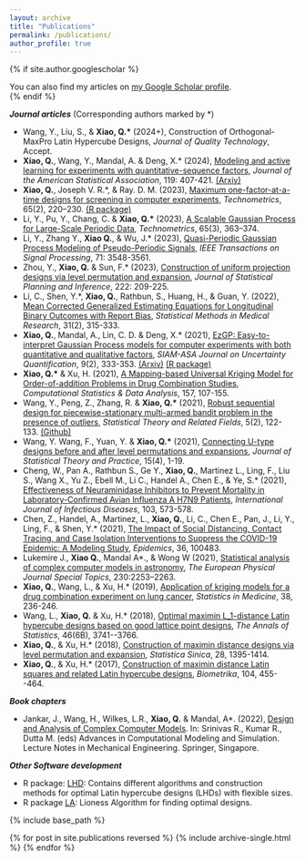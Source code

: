 ```yaml
---
layout: archive
title: "Publications"
permalink: /publications/
author_profile: true
---
```


{% if site.author.googlescholar %}
  <div class="wordwrap">You can also find my articles on <a href="{{site.author.googlescholar}}">my Google Scholar profile</a>.</div>
{% endif %}

***Journal articles***
(Corresponding authors marked by \*)

* Wang, Y., Liu, S., & __Xiao, Q.\*__ (2024+), Construction of Orthogonal-MaxPro Latin Hypercube Designs, _Journal of Quality Technology_, Accept.
* __Xiao, Q.__, Wang, Y., Mandal, A. & Deng, X.\* (2024), [Modeling and active learning for experiments with quantitative-sequence factors](https://www.tandfonline.com/doi/full/10.1080/01621459.2022.2123335), _Journal of the American Statistical Association_, 119: 407-421. [(Arxiv)](https://arxiv.org/abs/2209.02644)
* __Xiao, Q.__, Joseph V. R.\*, & Ray. D. M. (2023), [Maximum one-factor-at-a-time designs for screening in computer experiments](https://www.tandfonline.com/doi/full/10.1080/00401706.2022.2141897), _Technometrics_, 65(2), 220–230. [(R package)](https://cran.r-project.org/web/packages/MOFAT/index.html)
* Li, Y., Pu, Y., Chang, C. & __Xiao, Q.\*__ (2023), [A Scalable Gaussian Process for Large-Scale Periodic Data](https://www.tandfonline.com/doi/full/10.1080/00401706.2023.2166124), _Technometrics_, 65(3), 363–374.
* Li, Y., Zhang Y., __Xiao Q.__, & Wu, J.* (2023), [Quasi-Periodic Gaussian Process Modeling of Pseudo-Periodic Signals](https://ieeexplore.ieee.org/document/10256149), _IEEE Transactions on Signal Processing_, 71: 3548-3561.
* Zhou, Y., __Xiao, Q.__ & Sun, F.\* (2023), [Construction of uniform projection designs via level permutation and expansion](https://www.sciencedirect.com/science/article/abs/pii/S0378375822000635), _Journal of Statistical Planning and Inference_, 222: 209-225.
* Li, C., Shen, Y.\*, __Xiao, Q.__, Rathbun, S., Huang, H., & Guan, Y. (2022), [Mean Corrected Generalized Estimating Equations for Longitudinal Binary Outcomes with Report Bias](https://pubmed.ncbi.nlm.nih.gov/34931910/), _Statistical Methods in Medical Research_, 31(2), 315-333.
* __Xiao, Q.__, Mandal, A., Lin, C. D. & Deng, X.* (2021), [EzGP: Easy-to-interpret Gaussian Process models for computer experiments with both quantitative and qualitative factors](https://epubs.siam.org/doi/abs/10.1137/19M1288462), _SIAM-ASA Journal on Uncertainty Quantification_, 9(2), 333-353. [(Arxiv)](https://arxiv.org/abs/2203.10130) [(R package)](https://cran.r-project.org/web/packages/EzGP/index.html)
* __Xiao, Q.\*__ & Xu, H. (2021), [A Mapping-based Universal Kriging Model for Order-of-addition Problems in Drug Combination Studies](https://www.sciencedirect.com/science/article/abs/pii/S0167947320302462), _Computational Statistics & Data Analysis_, 157, 107-155.
* Wang, Y., Peng, Z., Zhang, R. & __Xiao, Q.\*__ (2021), [Robust sequential design for piecewise-stationary multi-armed bandit problem in the presence of outliers](https://www.tandfonline.com/doi/full/10.1080/24754269.2021.1902687), _Statistical Theory and Related Fields_, 5(2), 122-133. [(Github)](https://github.com/woaishufenke/MAB_STRF)
* Wang, Y. Wang, F., Yuan, Y. & __Xiao, Q.\*__ (2021), [Connecting U-type designs before and after level permutations and expansions](https://link.springer.com/article/10.1007/s42519-021-00209-9), _Journal of Statistical Theory and Practice_, 15(4), 1-19.
* Cheng, W., Pan A., Rathbun S., Ge Y., __Xiao, Q.__, Martinez L., Ling, F., Liu S., Wang X., Yu Z., Ebell M., Li C., Handel A., Chen E., & Ye, S.\* (2021), [Effectiveness of Neuraminidase Inhibitors to Prevent Mortality in Laboratory-Confirmed Avian Influenza A H7N9 Patients](https://pubmed.ncbi.nlm.nih.gov/33333253/), _International Journal of Infectious Diseases_, 103, 573-578.
* Chen, Z., Handel, A., Martinez, L., __Xiao, Q.__, Li, C., Chen E., Pan, J., Li, Y., Ling, F., &  Shen, Y.\* (2021), [The Impact of Social Distancing, Contact Tracing, and Case Isolation Interventions to Suppress the COVID-19 Epidemic: A Modeling Study](https://pubmed.ncbi.nlm.nih.gov/34284227/), _Epidemics_, 36, 100483.
* Lukemire J., __Xiao Q.__, Mandal A\*., & Wong W (2021), [Statistical analysis of complex computer models in astronomy](https://www.researchgate.net/publication/353778005_Statistical_Analysis_of_Complex_Computer_Models_in_Astronomy), _The European Physical Journal Special Topics_, 230:2253–2263.
* __Xiao, Q.__, Wang, L., & Xu, H.\* (2019), [Application of kriging models for a drug combination experiment on lung cancer](https://pubmed.ncbi.nlm.nih.gov/30225920/), _Statistics in Medicine_, 38, 236-246.
* Wang, L., __Xiao, Q.__ & Xu, H.\* (2018), [Optimal maximin L_1-distance Latin hypercube designs based on good lattice point designs](https://projecteuclid.org/journals/annals-of-statistics/volume-46/issue-6B/Optimal-maximin-L_1-distance-Latin-hypercube-designs-based-on-good/10.1214/17-AOS1674.full), _The Annals of Statistics_, 46(6B), 3741--3766.
* __Xiao, Q.__, & Xu, H.\* (2018), [Construction of maximin distance designs via level permutation and expansion](https://www3.stat.sinica.edu.tw/statistica/oldpdf/A28n314.pdf), _Statistica Sinica_, 28, 1395-1414.
* __Xiao, Q.__, & Xu, H.\* (2017), [Construction of maximin distance Latin squares and related Latin hypercube designs](https://academic.oup.com/biomet/article-abstract/104/2/455/3058134?redirectedFrom=fulltext), _Biometrika_, 104, 455--464.

***Book chapters***

* Jankar, J., Wang, H., Wilkes, L.R., __Xiao, Q.__ & Mandal, A*. (2022), [Design and Analysis of Complex Computer Models](https://link.springer.com/chapter/10.1007/978-981-16-7857-8_2). In: Srinivas R., Kumar R., Dutta M. (eds) Advances in Computational Modeling and Simulation. Lecture Notes in Mechanical Engineering. Springer, Singapore.

***Other Software development***
* R package: [LHD](https://cran.r-project.org/web/packages/LHD/index.html): Contains different algorithms and construction methods for optimal Latin hypercube designs (LHDs) with flexible sizes. 
* R package [LA](https://cran.r-project.org/web/packages/LA/index.html): Lioness Algorithm for finding optimal designs.


{% include base_path %}

{% for post in site.publications reversed %}
  {% include archive-single.html %}
{% endfor %}
